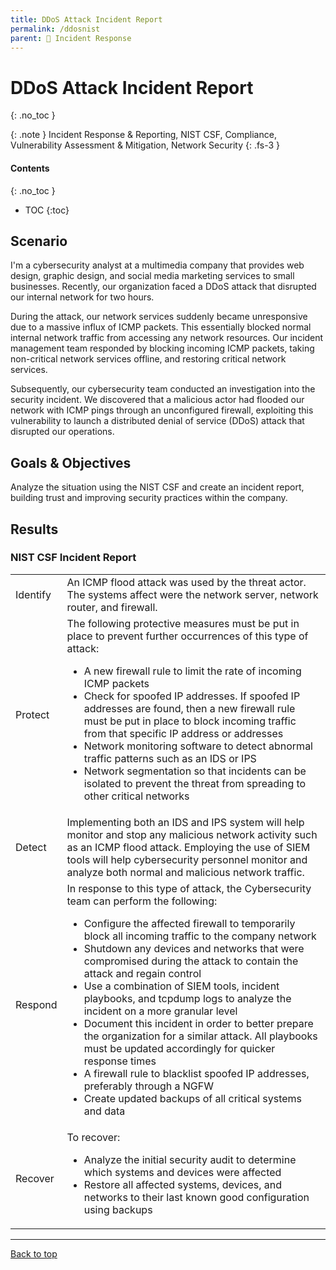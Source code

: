 ```yaml
---
title: DDoS Attack Incident Report
permalink: /ddosnist
parent: 🚨 Incident Response
---
```

# DDoS Attack Incident Report
{: .no_toc }

{: .note }
Incident Response & Reporting, NIST CSF, Compliance, Vulnerability Assessment & Mitigation, Network Security
{: .fs-3 }

#### Contents
{: .no_toc }
- TOC
{:toc}

## Scenario
I'm a cybersecurity analyst at a multimedia company that provides web design, graphic design, and social media marketing services to small businesses. Recently, our organization faced a DDoS attack that disrupted our internal network for two hours.

During the attack, our network services suddenly became unresponsive due to a massive influx of ICMP packets. This essentially blocked normal internal network traffic from accessing any network resources. Our incident management team responded by blocking incoming ICMP packets, taking non-critical network services offline, and restoring critical network services.

Subsequently, our cybersecurity team conducted an investigation into the security incident. We discovered that a malicious actor had flooded our network with ICMP pings through an unconfigured firewall, exploiting this vulnerability to launch a distributed denial of service (DDoS) attack that disrupted our operations.

## Goals & Objectives
Analyze the situation using the NIST CSF and create an incident report, building trust and improving security practices within the company. 

## Results
### NIST CSF Incident Report

<table>
    <tr>
        <td>Identify</td>
        <td>An ICMP flood attack was used by the threat actor. The systems affect were the network server,  network router, and firewall.</td>
    </tr>
    <tr>
        <td>Protect</td>
        <td>The following protective measures must be put in place to prevent further occurrences of this type of attack:
            <ul>
                <li>A new firewall rule to limit the rate of incoming ICMP packets</li>
                <li>Check for spoofed IP addresses. If spoofed IP addresses are found, then a new firewall rule must be put in place to block incoming traffic from that specific IP address or addresses</li>
                <li>Network monitoring software to detect abnormal traffic patterns such as an IDS or IPS</li>
                <li>Network segmentation so that incidents can be isolated to prevent the threat from spreading to other critical networks</li>
            </ul></td>
    </tr>
    <tr>
        <td>Detect</td>
        <td>Implementing both an IDS and IPS system will help monitor and stop any malicious network activity such as an ICMP flood attack. Employing the use of SIEM tools will help cybersecurity personnel monitor and analyze both normal and malicious network traffic.</td>
    </tr>
    <tr>
        <td>Respond</td>
        <td>In response to this type of attack, the Cybersecurity team can perform the following:
            <ul>
                <li>Configure the affected firewall to temporarily block all incoming traffic to the company network</li>
                <li>Shutdown any devices and networks that were compromised during the attack to contain the attack and regain control</li>
                <li>Use a combination of SIEM tools, incident playbooks, and tcpdump logs to analyze the incident on a more granular level</li>
                <li>Document this incident in order to better prepare the organization for a similar attack. All playbooks must be updated accordingly for quicker response times</li>
                <li>A firewall rule to blacklist spoofed IP addresses, preferably through a NGFW</li>
                <li>Create updated backups of all critical systems and data</li>
            </ul></td>
    </tr>
    <tr>
        <td>Recover</td>
        <td>To recover:
            <ul>
                <li>Analyze the initial security audit to determine which systems and devices were affected</li>
                <li>Restore all affected systems, devices, and networks to their last known good configuration using backups</li>
            </ul></td>
    </tr>
</table>

---

<a href="#top" id="back-to-top">Back to top</a>
